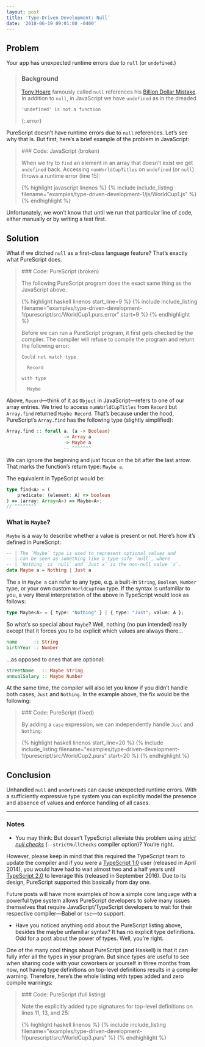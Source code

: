 ```yaml
---
layout: post
title: 'Type-Driven Development: Null'
date: '2018-06-19 09:01:00 -0400'
---
```


## Problem

Your app has unexpected runtime errors due to `null` (or `undefined`.)

> ### Background
>
> [Tony Hoare] famously called `null` references his [Billion Dollar Mistake][infoq-tony-hoare-null]. In addition to `null`, in JavaScript we have `undefined` as in the dreaded
>
> ```
> 'undefined' is not a function
> ```
>
> {:.error}

PureScript doesn’t have runtime errors due to `null` references. Let’s see why that is. But first, here’s a brief example of the problem in JavaScript:

<blockquote markdown="1">
### Code: JavaScript (broken)

When we try to `find` an element in an array that doesn’t exist we get `undefined` back. Accessing `numWorldCupTitles` on `undefined` (or `null`) throws a runtime error (line 15):

{% highlight javascript linenos %}
{% include include_listing filename="examples/type-driven-development-1/js/WorldCup1.js" %}
{% endhighlight %}
</blockquote>

Unfortunately, we won’t know that until we run that particular line of code, either manually or by writing a test first.

## Solution

What if we ditched `null` as a first-class language feature? That’s exactly what PureScript does.

<blockquote markdown="1">
### Code: PureScript (broken)

The following PureScript program does the exact same thing as the JavaScript above.

{% highlight haskell linenos start_line=9 %}
{% include include_listing filename="examples/type-driven-development-1/purescript/src/WorldCup1.purs.error" start=9 %}
{% endhighlight %}

Before we can run a PureScript program, it first gets checked by the compiler. The compiler will refuse to compile the program and return the following error:

```
Could not match type

  Record

with type

  Maybe
```
</blockquote>

Above, `Record`—think of it as `Object` in JavaScript—refers to one of our array entries. We tried to access `numWorldCupTitles` from `Record` but `Array.find` returned `Maybe Record`. That’s because under the hood, PureScript’s `Array.find` has the following type (slightly simplified):

```haskell
Array.find :: forall a. (a -> Boolean)
                     -> Array a
                     -> Maybe a
                     -- ^^^^^^^
```

We can ignore the beginning and just focus on the bit after the last arrow. That marks the function’s return type: `Maybe a`.

The equivalent in TypeScript would be:

```typescript
type find<A> = (
    predicate: (element: A) => boolean
) => (array: Array<A>) => Maybe<A>;
// ^^^^^^^^
```

### What is `Maybe`?

`Maybe` is a way to describe whether a value is present or not. Here’s how it’s defined in PureScript:

```haskell
-- | The `Maybe` type is used to represent optional values and
-- | can be seen as something like a type-safe `null`, where
-- | `Nothing` is `null` and `Just x` is the non-null value `x`.
data Maybe a = Nothing | Just a
```

The `a` in `Maybe a` can refer to any type, e.g. a built-in `String`, `Boolean`, `Number` type, or your own custom `WorldCupTeam` type. If the syntax is unfamiliar to you, a very literal interpretation of the above in TypeScript would look as follows:

```typescript
type Maybe<A> = { type: "Nothing" } | { type: "Just"; value: A };
```

So what’s so special about `Maybe`? Well, nothing (no pun intended) really except that it forces you to be explicit which values are always there…

```haskell
name      :: String
birthYear :: Number
```

…as opposed to ones that are optional:

```haskell
streetName   :: Maybe String
annualSalary :: Maybe Number
```

At the same time, the compiler will also let you know if you didn’t handle both cases, `Just` and `Nothing`. In the example above, the fix would be the following:

<blockquote markdown="1">
### Code: PureScript (fixed)

By adding a `case` expression, we can independently handle `Just` and `Nothing`:

{% highlight haskell linenos start_line=20 %}
{% include include_listing filename="examples/type-driven-development-1/purescript/src/WorldCup2.purs" start=20 %}
{% endhighlight %}
</blockquote>

## Conclusion

Unhandled `null` and `undefined`s can cause unexpected runtime errors. With a sufficiently expressive type system you can explicitly model the presence and absence of values and enforce handling of all cases.

---

### Notes

- You may think: But doesn’t TypeScript alleviate this problem using [_strict null checks_][ts-strict-null-checks] (`--strictNullChecks` compiler option)? You’re right.

However, please keep in mind that this required the TypeScript team to update the compiler and if you were a [TypeScript 1.0] user (released in April 2014), you would have had to wait almost two and a half years until [TypeScript 2.0] to leverage this (released in September 2016). Due to its design, PureScript supported this basically from day one.

Future posts will have more examples of how a simple core language with a powerful type system allows PureScript developers to solve many issues themselves that require JavaScript/TypeScript developers to wait for their respective compiler—Babel or `tsc`—to support.

- Have you noticed anything odd about the PureScript listing above, besides the maybe unfamiliar syntax? It has no explicit type definitions. Odd for a post about the power of types. Well, you’re right.

One of the many cool things about PureScript (and Haskell) is that it can fully infer all the types in your program. But since types are useful to see when sharing code with your coworkers or yourself in three months from now, not having type definitions on top-level definitions results in a compiler warning. Therefore, here’s the whole listing with types added and zero compile warnings:

<blockquote markdown="1">
### Code: PureScript (full listing)

Note the explicitly added type signatures for top-level definitions on lines 11, 13, and 25:

{% highlight haskell linenos %}
{% include include_listing filename="examples/type-driven-development-1/purescript/src/WorldCup3.purs" %}
{% endhighlight %}
</blockquote>

[infoq-tony-hoare-null]: https://www.infoq.com/presentations/Null-References-The-Billion-Dollar-Mistake-Tony-Hoare
[tony hoare]: https://en.wikipedia.org/wiki/Tony_Hoare
[ts-strict-null-checks]: https://www.typescriptlang.org/docs/handbook/release-notes/typescript-2-0.html#null--and-undefined-aware-types
[typescript 1.0]: https://blogs.msdn.microsoft.com/typescript/2014/04/02/announcing-typescript-1-0/
[typescript 2.0]: https://www.typescriptlang.org/docs/handbook/release-notes/typescript-2-0.html
